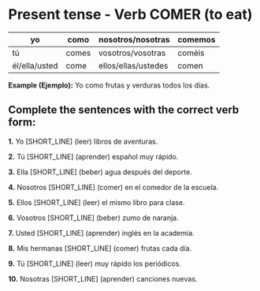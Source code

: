 # Present tense - Verb COMER (to eat)

| yo            | como  | nosotros/nosotras   | comemos |
| ------------- | ----- | ------------------- | ------- |
| tú            | comes | vosotros/vosotras   | coméis  |
| él/ella/usted | come  | ellos/ellas/ustedes | comen   |

**Example (Ejemplo):** Yo como frutas y verduras todos los días.

## Complete the sentences with the correct verb form:

**1.** Yo [SHORT_LINE] (leer) libros de aventuras.

**2.** Tú [SHORT_LINE] (aprender) español muy rápido.

**3.** Ella [SHORT_LINE] (beber) agua después del deporte.

**4.** Nosotros [SHORT_LINE] (comer) en el comedor de la escuela.

**5.** Ellos [SHORT_LINE] (leer) el mismo libro para clase.

**6.** Vosotros [SHORT_LINE] (beber) zumo de naranja.

**7.** Usted [SHORT_LINE] (aprender) inglés en la academia.

**8.** Mis hermanas [SHORT_LINE] (comer) frutas cada día.

**9.** Tú [SHORT_LINE] (leer) muy rápido los periódicos.

**10.** Nosotras [SHORT_LINE] (aprender) canciones nuevas.
